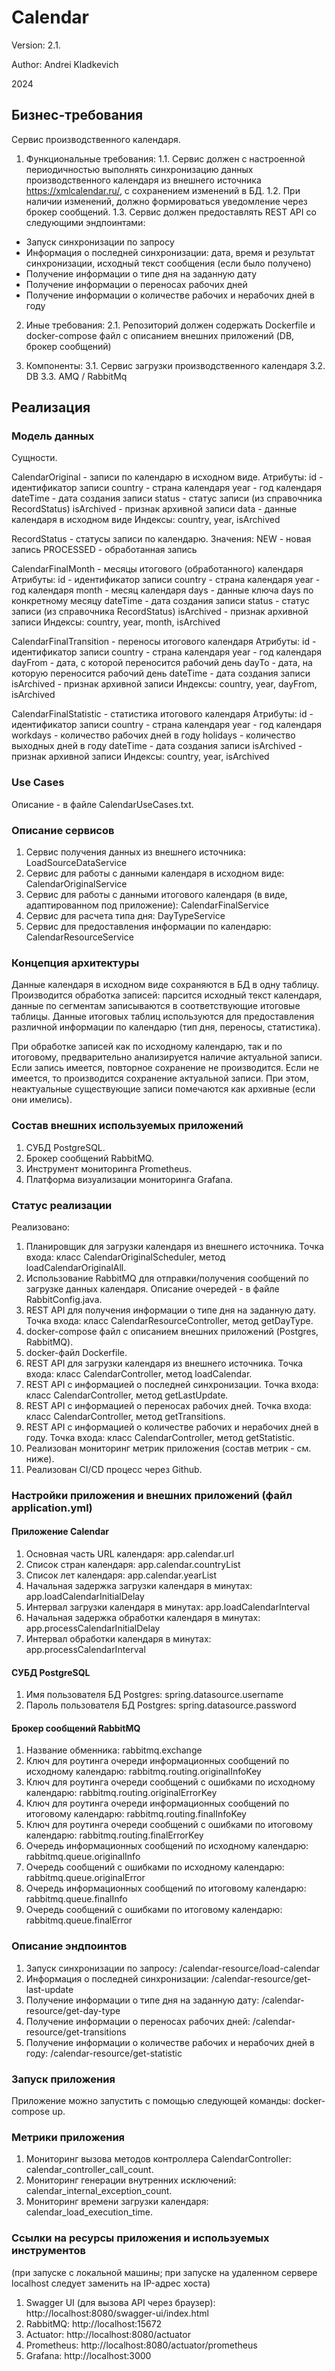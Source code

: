 # Calendar

Version: 2.1.

Author: Andrei Kladkevich

2024

## Бизнес-требования
Сервис производственного календаря.

1) Функциональные требования:
1.1. Сервис должен с настроенной периодичностью выполнять синхронизацию данных производственного календаря из внешнего источника https://xmlcalendar.ru/, с сохранением изменений в БД.
1.2. При наличии изменений, должно формироваться уведомление через брокер сообщений.
1.3. Сервис должен предоставлять REST API со следующими эндпоинтами:
- Запуск синхронизации по запросу
- Информация о последней синхронизации: дата, время и результат синхронизации, исходный текст сообщения (если было получено)
- Получение информации о типе дня на заданную дату
- Получение информации о переносах рабочих дней
- Получение информации о количестве рабочих и нерабочих дней в году

2) Иные требования:
2.1. Репозиторий должен содержать Dockerfile и docker-compose файл с описанием внешних приложений (DB, брокер сообщений)

3) Компоненты:
3.1. Сервис загрузки производственного календаря
3.2. DB
3.3. AMQ / RabbitMq

## Реализация

### Модель данных
Сущности.

CalendarOriginal - записи по календарю в исходном виде.
Атрибуты:
  id - идентификатор записи
  country - страна календаря
  year - год календаря
  dateTime - дата создания записи
  status - статус записи (из справочника RecordStatus)
  isArchived - признак архивной записи
  data - данные календаря в исходном виде
Индексы:
  country, year, isArchived
  
RecordStatus - статусы записи по календарю.
Значения:
  NEW - новая запись
  PROCESSED - обработанная запись
  
CalendarFinalMonth - месяцы итогового (обработанного) календаря
Атрибуты:
  id - идентификатор записи
  country - страна календаря
  year - год календаря
  month - месяц календаря
  days - данные ключа days по конкретному месяцу
  dateTime - дата создания записи
  status - статус записи (из справочника RecordStatus)
  isArchived - признак архивной записи
Индексы:
  country, year, month, isArchived

CalendarFinalTransition - переносы итогового календаря
Атрибуты:
  id - идентификатор записи
  country - страна календаря
  year - год календаря
  dayFrom - дата, с которой переносится рабочий день
  dayTo - дата, на которую переносится рабочий день
  dateTime - дата создания записи
  isArchived - признак архивной записи
Индексы:
  country, year, dayFrom, isArchived

CalendarFinalStatistic - статистика итогового календаря
Атрибуты:
  id - идентификатор записи
  country - страна календаря
  year - год календаря
  workdays - количество рабочих дней в году
  holidays - количество выходных дней в году
  dateTime - дата создания записи
  isArchived - признак архивной записи
Индексы:
  country, year, isArchived

### Use Cases
Описание - в файле CalendarUseCases.txt.

### Описание сервисов
1. Сервис получения данных из внешнего источника: LoadSourceDataService
2. Сервис для работы с данными календаря в исходном виде: CalendarOriginalService
3. Сервис для работы с данными итогового календаря (в виде, адаптированном под приложение): CalendarFinalService
4. Сервис для расчета типа дня: DayTypeService
5. Сервис для предоставления информации по календарю: CalendarResourceService

### Концепция архитектуры
Данные календаря в исходном виде сохраняются в БД в одну таблицу.
Производится обработка записей: парсится исходный текст календаря, данные по сегментам записываются в соответствующие итоговые таблицы.
Данные итоговых таблиц используются для предоставления различной информации по календарю (тип дня, переносы, статистика).

При обработке записей как по исходному календарю, так и по итоговому, предварительно анализируется наличие актуальной записи.
Если запись имеется, повторное сохранение не производится. Если не имеется, то производится сохранение актуальной записи.
При этом, неактуальные существующие записи помечаются как архивные (если они имелись).

### Состав внешних используемых приложений
1. СУБД PostgreSQL.
2. Брокер сообщений RabbitMQ.
3. Инструмент мониторинга Prometheus.
4. Платформа визуализации мониторинга Grafana.

### Статус реализации
Реализовано:
1. Планировщик для загрузки календаря из внешнего источника. Точка входа: класс CalendarOriginalScheduler, метод loadCalendarOriginalAll.
2. Использование RabbitMQ для отправки/получения сообщений по загрузке данных календаря. Описание очередей - в файле RabbitConfig.java.
3. REST API для получения информации о типе дня на заданную дату. Точка входа: класс CalendarResourceController, метод getDayType.
4. docker-compose файл с описанием внешних приложений (Postgres, RabbitMQ).
5. docker-файл Dockerfile.
6. REST API для загрузки календаря из внешнего источника. Точка входа: класс CalendarController, метод loadCalendar.
7. REST API с информацией о последней синхронизации. Точка входа: класс CalendarController, метод getLastUpdate.
8. REST API с информацией о переносах рабочих дней. Точка входа: класс CalendarController, метод getTransitions.
9. REST API с информацией о количестве рабочих и нерабочих дней в году. Точка входа: класс CalendarController, метод getStatistic.
10. Реализован мониторинг метрик приложения (состав метрик - см. ниже).
11. Реализован CI/CD процесс через Github.

### Настройки приложения и внешних приложений (файл application.yml)

#### Приложение Calendar
1. Основная часть URL календаря: app.calendar.url
2. Список стран календаря: app.calendar.countryList
3. Список лет календаря: app.calendar.yearList
4. Начальная задержка загрузки календаря в минутах: app.loadCalendarInitialDelay
5. Интервал загрузки календаря в минутах: app.loadCalendarInterval
6. Начальная задержка обработки календаря в минутах: app.processCalendarInitialDelay
7. Интервал обработки календаря в минутах: app.processCalendarInterval

#### СУБД PostgreSQL
1. Имя пользователя БД Postgres: spring.datasource.username
2. Пароль пользователя БД Postgres: spring.datasource.password

#### Брокер сообщений RabbitMQ
1. Название обменника: rabbitmq.exchange
2. Ключ для роутинга очереди информационных сообщений по исходному календарю: rabbitmq.routing.originalInfoKey
3. Ключ для роутинга очереди сообщений с ошибками по исходному календарю: rabbitmq.routing.originalErrorKey
4. Ключ для роутинга очереди информационных сообщений по итоговому календарю: rabbitmq.routing.finalInfoKey
5. Ключ для роутинга очереди сообщений с ошибками по итоговому календарю: rabbitmq.routing.finalErrorKey
6. Очередь информационных сообщений по исходному календарю: rabbitmq.queue.originalInfo
7. Очередь сообщений с ошибками по исходному календарю: rabbitmq.queue.originalError
8. Очередь информационных сообщений по итоговому календарю: rabbitmq.queue.finalInfo
9. Очередь сообщений с ошибками по итоговому календарю: rabbitmq.queue.finalError

### Описание эндпоинтов
1. Запуск синхронизации по запросу: /calendar-resource/load-calendar
2. Информация о последней синхронизации: /calendar-resource/get-last-update
3. Получение информации о типе дня на заданную дату: /calendar-resource/get-day-type
4. Получение информации о переносах рабочих дней: /calendar-resource/get-transitions
5. Получение информации о количестве рабочих и нерабочих дней в году: /calendar-resource/get-statistic

### Запуск приложения
Приложение можно запустить с помощью следующей команды:
docker-compose up.

### Метрики приложения
1. Мониторинг вызова методов контроллера CalendarController: calendar_controller_call_count.
2. Мониторинг генерации внутренних исключений: calendar_internal_exception_count.
3. Мониторинг времени загрузки календаря: calendar_load_execution_time.

### Ссылки на ресурсы приложения и используемых инструментов
(при запуске с локальной машины; при запуске на удаленном сервере localhost следует заменить на IP-адрес хоста)
1. Swagger UI (для вызова API через браузер): http://localhost:8080/swagger-ui/index.html
1. RabbitMQ: http://localhost:15672
2. Actuator: http://localhost:8080/actuator
3. Prometheus: http://localhost:8080/actuator/prometheus
4. Grafana: http://localhost:3000
